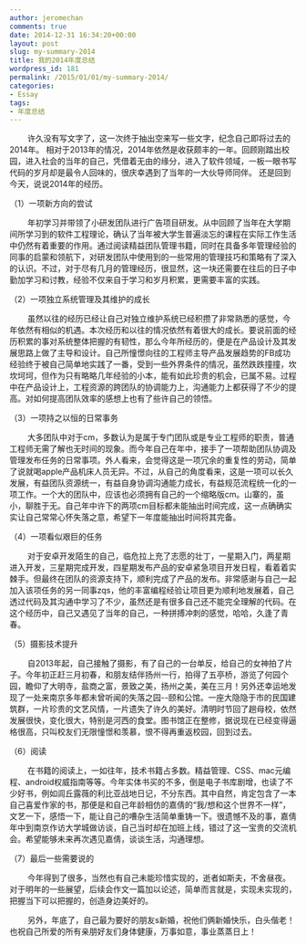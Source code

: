 ```yaml
---
author: jeromechan
comments: true
date: 2014-12-31 16:34:20+00:00
layout: post
slug: my-summary-2014
title: 我的2014年度总结
wordpress_id: 181
permalink: /2015/01/01/my-summary-2014/
categories:
- Essay
tags:
- 年度总结
---
```


        许久没有写文字了，这一次终于抽出空来写一些文字，纪念自己即将过去的2014年。 相对于2013年的情况，2014年依然是收获颇丰的一年。回顾刚踏出校园，进入社会的当年的自己，凭借着无由的缘分，进入了软件领域，一板一眼书写代码的岁月却是最令人回味的，很庆幸遇到了当年的一大伙导师同伴。 还是回到今天，说说2014年的经历。




（1）一项新方向的尝试




        年初学习并带领了小研发团队进行广告项目研发。从中回顾了当年在大学期间所学习到的软件工程理论，确认了当年被大学生普遍淡忘的课程在实际工作生活中仍然有着重要的作用。通过阅读精益团队管理书籍，同时在具备多年管理经验的同事的启蒙和领航下，对研发团队中使用到的一些常用的管理技巧和策略有了深入的认识。不过，对于尽有几月的管理经历，很显然，这一块还需要在往后的日子中勤加学习和讨教，经验不仅来自于学习和岁月积累，更需要丰富的实践。


<!-- more -->


（2）一项独立系统管理及其维护的成长




        虽然以往的经历已经让自己对独立维护系统已经积攒了非常熟悉的感觉，今年依然有相似的机遇。本次经历和以往的情况依然有着很大的成长。要说前面的经历积累的事对系统整体把握的有韧性，那么今年所经历的，便是在产品设计及其发展思路上做了主导和设计。自己所憧憬向往的工程师主导产品发展趋势的FB成功经验终于被自己简单地实践了一番，受到一些外界条件的情况，虽然跌跌撞撞，坎坎坷坷，但作为只有略略几年经验的小本，能有如此珍贵的机会，已属不易。过程中在产品设计上，工程资源的跨团队的协调能力上，沟通能力上都获得了不少的提高。对如何提高团队效率的感想上也有了些许自己的领悟。




（3）一项持之以恒的日常事务




        大多团队中对于cm，多数认为是属于专门团队或是专业工程师的职责，普通工程师无需了解也无时间的现象。而今年自己在年中，接手了一项帮助团队协调及管理发布任务的日常事项。外人看来，会觉得这是一项冗余的重复性的劳动，简单了说就喝apple产品机床人员无异。不过，从自己的角度看来，这是一项可以长久发展，有益团队资源统一，有益自身协调沟通能力成长，有益规范流程统一化的一项工作。一个大的团队中，应该也必须拥有自己的一个缩略版cm。山寨的，虽小，聊胜于无。自己年中许下的两项cm目标都未能抽出时间完成，这一点确确实实让自己常常心怀失落之意，希望下一年度能抽出时间将其完备。




（4）一项看似艰巨的任务




        对于安卓开发陌生的自己，临危拉上充了志愿的壮丁，一星期入门，两星期进入开发，三星期完成开发，四星期发布产品的安卓紧急项目开发日程，看着着实棘手。但最终在团队的资源支持下，顺利完成了产品的发布。非常感谢与自己一起加入该项任务的另一同事zqs，他的丰富编程经验让项目更为顺利地发展着，自己透过代码及其沟通中学习了不少，虽然还是有很多自己还不能完全理解的代码。在这个经历中，自己又遇见了当年的自己，一种拼搏冲刺的感觉，哈哈，久逢了青春。




（5）摄影技术提升




        自2013年起，自己接触了摄影，有了自己的一台单反，给自己的女神拍了片子。今年初正赶三月初春，和朋友结伴扬州一行，拍得了五亭桥，游览了何园个园，瞻仰了大明寺，盐商之富，景致之美，扬州之美，美在三月！另外还幸运地发现了一处来南京多年都未曾听闻的失落之园--颐和公馆。一座大隐隐于市的民国建筑群，一片珍贵的文艺风情，一片遗失了许久的美好。清明时节回了趟母校，依然发展很快，变化很大，特别是河西的食堂。图书馆正在整修，据说现在已经变得逼格很高，只叫校友们无限憧憬和羡慕，恨不得再重返校园，回到过去。




（6）阅读




        在书籍的阅读上，一如往年，技术书籍占多数。精益管理、CSS、mac元编程、android权威指南等等。今年实体书买的不多，倒是电子书库剧增，也读了不少好书，例如闾丘露薇的利比亚战地日记，不分东西。其中自然，肯定包含了一本自己喜爱作家的书，那便是和自己年龄相仿的嘉倩的“我/想和这个世界不一样”，文艺一下，感悟一下，能让自己的嘈杂生活简单重铸一下。很遗憾不及的事，嘉倩年中到南京作访大学城做访谈，自己当时却在加班上线，错过了这一宝贵的交流机会。希望能够未来再次遇见嘉倩，谈谈生活，沟通理想。




（7）最后一些需要说的




        今年得到了很多，当然也有自己未能珍惜实现的，逝者如斯夫，不舍昼夜。对于明年的一些展望，后续会作文一篇加以论述，简单而言就是，实现未实现的，把握当下可以把握的，创造身边美好的。




        另外，年底了，自己最为要好的朋友s新婚，祝他们俩新婚快乐，白头偕老！也祝自己所爱的所有亲朋好友们身体健康，万事如意，事业蒸蒸日上！
